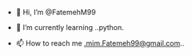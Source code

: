 - 👋 Hi, I’m @FatemehM99

- 🌱 I’m currently learning ..python.

- 📫 How to reach me .mim.Fatemeh99@gmail.com..

<!---
FatemehM99/FatemehM99 is a ✨ special ✨ repository because its `README.md` (this file) appears on your GitHub profile.
You can click the Preview link to take a look at your changes.
--->
